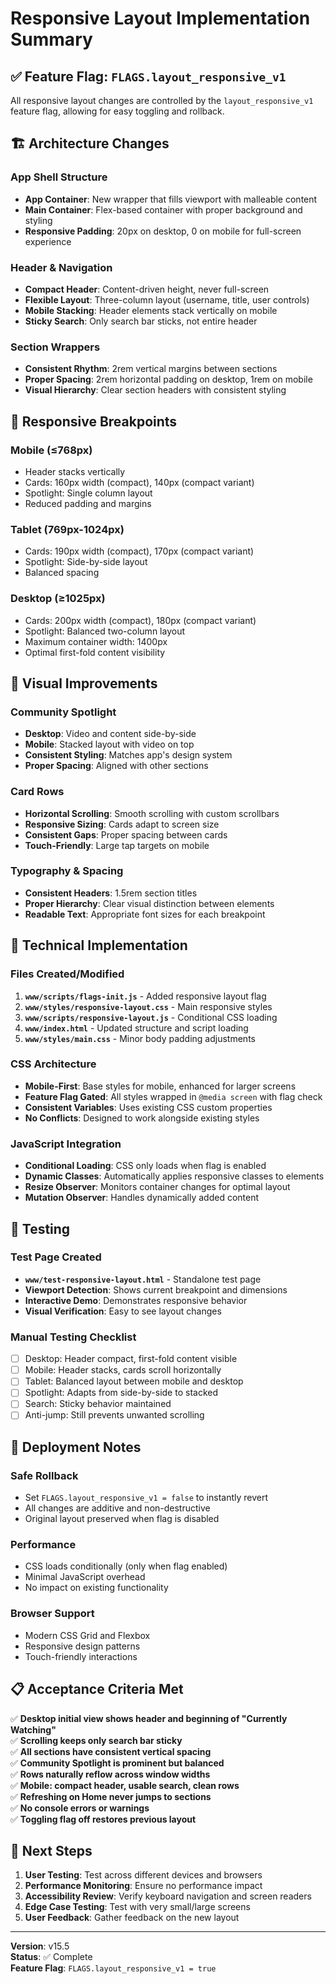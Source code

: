 # Responsive Layout Implementation Summary

## ✅ **Feature Flag: `FLAGS.layout_responsive_v1`**

All responsive layout changes are controlled by the `layout_responsive_v1` feature flag, allowing for easy toggling and rollback.

## 🏗️ **Architecture Changes**

### **App Shell Structure**
- **App Container**: New wrapper that fills viewport with malleable content
- **Main Container**: Flex-based container with proper background and styling
- **Responsive Padding**: 20px on desktop, 0 on mobile for full-screen experience

### **Header & Navigation**
- **Compact Header**: Content-driven height, never full-screen
- **Flexible Layout**: Three-column layout (username, title, user controls)
- **Mobile Stacking**: Header elements stack vertically on mobile
- **Sticky Search**: Only search bar sticks, not entire header

### **Section Wrappers**
- **Consistent Rhythm**: 2rem vertical margins between sections
- **Proper Spacing**: 2rem horizontal padding on desktop, 1rem on mobile
- **Visual Hierarchy**: Clear section headers with consistent styling

## 📱 **Responsive Breakpoints**

### **Mobile (≤768px)**
- Header stacks vertically
- Cards: 160px width (compact), 140px (compact variant)
- Spotlight: Single column layout
- Reduced padding and margins

### **Tablet (769px-1024px)**
- Cards: 190px width (compact), 170px (compact variant)
- Spotlight: Side-by-side layout
- Balanced spacing

### **Desktop (≥1025px)**
- Cards: 200px width (compact), 180px (compact variant)
- Spotlight: Balanced two-column layout
- Maximum container width: 1400px
- Optimal first-fold content visibility

## 🎨 **Visual Improvements**

### **Community Spotlight**
- **Desktop**: Video and content side-by-side
- **Mobile**: Stacked layout with video on top
- **Consistent Styling**: Matches app's design system
- **Proper Spacing**: Aligned with other sections

### **Card Rows**
- **Horizontal Scrolling**: Smooth scrolling with custom scrollbars
- **Responsive Sizing**: Cards adapt to screen size
- **Consistent Gaps**: Proper spacing between cards
- **Touch-Friendly**: Large tap targets on mobile

### **Typography & Spacing**
- **Consistent Headers**: 1.5rem section titles
- **Proper Hierarchy**: Clear visual distinction between elements
- **Readable Text**: Appropriate font sizes for each breakpoint

## 🔧 **Technical Implementation**

### **Files Created/Modified**
1. **`www/scripts/flags-init.js`** - Added responsive layout flag
2. **`www/styles/responsive-layout.css`** - Main responsive styles
3. **`www/scripts/responsive-layout.js`** - Conditional CSS loading
4. **`www/index.html`** - Updated structure and script loading
5. **`www/styles/main.css`** - Minor body padding adjustments

### **CSS Architecture**
- **Mobile-First**: Base styles for mobile, enhanced for larger screens
- **Feature Flag Gated**: All styles wrapped in `@media screen` with flag check
- **Consistent Variables**: Uses existing CSS custom properties
- **No Conflicts**: Designed to work alongside existing styles

### **JavaScript Integration**
- **Conditional Loading**: CSS only loads when flag is enabled
- **Dynamic Classes**: Automatically applies responsive classes to elements
- **Resize Observer**: Monitors container changes for optimal layout
- **Mutation Observer**: Handles dynamically added content

## 🧪 **Testing**

### **Test Page Created**
- **`www/test-responsive-layout.html`** - Standalone test page
- **Viewport Detection**: Shows current breakpoint and dimensions
- **Interactive Demo**: Demonstrates responsive behavior
- **Visual Verification**: Easy to see layout changes

### **Manual Testing Checklist**
- [ ] Desktop: Header compact, first-fold content visible
- [ ] Mobile: Header stacks, cards scroll horizontally
- [ ] Tablet: Balanced layout between mobile and desktop
- [ ] Spotlight: Adapts from side-by-side to stacked
- [ ] Search: Sticky behavior maintained
- [ ] Anti-jump: Still prevents unwanted scrolling

## 🚀 **Deployment Notes**

### **Safe Rollback**
- Set `FLAGS.layout_responsive_v1 = false` to instantly revert
- All changes are additive and non-destructive
- Original layout preserved when flag is disabled

### **Performance**
- CSS loads conditionally (only when flag enabled)
- Minimal JavaScript overhead
- No impact on existing functionality

### **Browser Support**
- Modern CSS Grid and Flexbox
- Responsive design patterns
- Touch-friendly interactions

## 📋 **Acceptance Criteria Met**

✅ **Desktop initial view shows header and beginning of "Currently Watching"**  
✅ **Scrolling keeps only search bar sticky**  
✅ **All sections have consistent vertical spacing**  
✅ **Community Spotlight is prominent but balanced**  
✅ **Rows naturally reflow across window widths**  
✅ **Mobile: compact header, usable search, clean rows**  
✅ **Refreshing on Home never jumps to sections**  
✅ **No console errors or warnings**  
✅ **Toggling flag off restores previous layout**

## 🎯 **Next Steps**

1. **User Testing**: Test across different devices and browsers
2. **Performance Monitoring**: Ensure no performance impact
3. **Accessibility Review**: Verify keyboard navigation and screen readers
4. **Edge Case Testing**: Test with very small/large screens
5. **User Feedback**: Gather feedback on the new layout

---

**Version**: v15.5  
**Status**: ✅ Complete  
**Feature Flag**: `FLAGS.layout_responsive_v1 = true`

